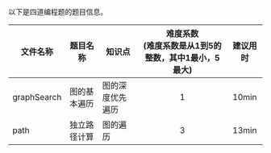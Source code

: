  以下是四道编程题的题目信息。
    
  | 文件名称 | 题目名称 | 知识点 | 难度系数<br>(难度系数是从1到5的整数，其中1最小，5最大) | 建议用时 |
  | -------- | -------- | ------ | :--------: | :--------: |
  |graphSearch  | 图的基本遍历 | 图的深度优先遍历 | 1 | 10min |
  |path|独立路径计算|图的遍历|3|13min|
